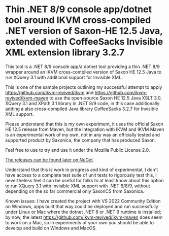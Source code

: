 # Thin .NET 8/9 console app/dotnet tool around IKVM cross-compiled .NET version of Saxon-HE 12.5 Java, extended with CoffeeSacks Invisible XML extension library 3.2.7
This tool is a .NET 8/9 console app/a dotnet tool providing a thin .NET 8/9 wrapper around an IKVM cross-compiled version of Saxon HE 12.5 Java to run XQuery 3.1 with additional support for Invisible XML.

This is one of the sample projects outlining my successful attempt to apply https://github.com/ikvm-revived/ikvm and
https://github.com/ikvm-revived/ikvm-maven to use the open-source Saxon HE 12.5 Java XSLT 3.0, XQuery 3.1 and XPath 3.1 library in .NET 8/9 code, in this case additionally adding a also cross-compiled Java library CoffeeSacks 3.2.7 for Invisible XML support.

Please understand that this is my own experiment, it uses the official Saxon HE 12.5 release from Maven, but the integration with IKVM and IKVM Maven is an experimental work of my own, not in any way an officially tested and supported product by Saxonica, the company that has produced Saxon.

Feel free to use to try and use it under the Mozilla Public License 2.0. 

[The releases can be found later on NuGet](https://www.nuget.org/packages/SaxonHE12NetIXQuery/).

Understand that this is work in progress and kind of experimental, I don't have access to a complete test suite of unit tests to rigorously test this, I nevertheless feel it can be useful for folks to at least know about this option to run [XQuery 3.1](https://www.w3.org/TR/xquery-31/) with Invisible XML support with .NET 6/8/9, without depending on the so far commercial only SaxonCS from Saxonica.

Known issues: I have created the project with VS 2022 Community Edition on Windows, apps built that way could be deployed and run successfully under Linux or Mac where the dotnet .NET 8 or .NET 9 runtime is installed; by now, the latest https://github.com/ikvm-revived/ikvm-maven does seem to work on a Mac, so in experiments of your own you should be able to develop and build on Windows and MacOS.